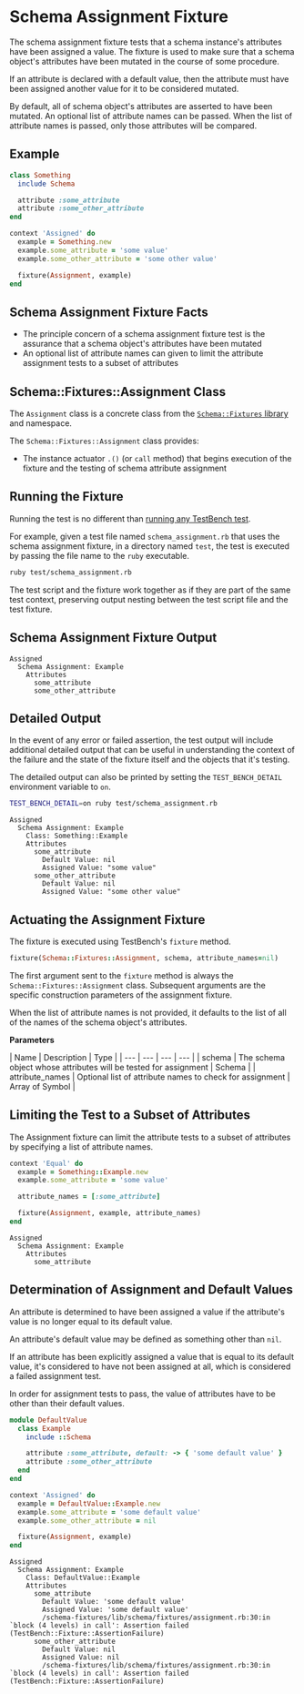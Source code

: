 # Schema Assignment Fixture

The schema assignment fixture tests that a schema instance's attributes have been assigned a value. The fixture is used to make sure that a schema object's attributes have been mutated in the course of some procedure.

If an attribute is declared with a default value, then the attribute must have been assigned another value for it to be considered mutated.

By default, all of schema object's attributes are asserted to have been mutated. An optional list of attribute names can be passed. When the list of attribute names is passed, only those attributes will be compared.

## Example

``` ruby
class Something
  include Schema

  attribute :some_attribute
  attribute :some_other_attribute
end

context 'Assigned' do
  example = Something.new
  example.some_attribute = 'some value'
  example.some_other_attribute = 'some other value'

  fixture(Assignment, example)
end
```

## Schema Assignment Fixture Facts

- The principle concern of a schema assignment fixture test is the assurance that a schema object's attributes have been mutated
- An optional list of attribute names can given to limit the attribute assignment tests to a subset of attributes

## Schema::Fixtures::Assignment Class

The `Assignment` class is a concrete class from the [`Schema::Fixtures` library](/user-guide/libraries.md#schema-fixtures) and namespace.

The `Schema::Fixtures::Assignment` class provides:

- The instance actuator `.()` (or `call` method) that begins execution of the fixture and the testing of schema attribute assignment

## Running the Fixture

Running the test is no different than [running any TestBench test](http://test-bench.software/user-guide/running-tests.html).

For example, given a test file named `schema_assignment.rb` that uses the schema assignment fixture, in a directory named `test`, the test is executed by passing the file name to the `ruby` executable.

``` bash
ruby test/schema_assignment.rb
```

The test script and the fixture work together as if they are part of the same test context, preserving output nesting between the test script file and the test fixture.

## Schema Assignment Fixture Output

``` text
Assigned
  Schema Assignment: Example
    Attributes
      some_attribute
      some_other_attribute
```

## Detailed Output

In the event of any error or failed assertion, the test output will include additional detailed output that can be useful in understanding the context of the failure and the state of the fixture itself and the objects that it's testing.

The detailed output can also be printed by setting the `TEST_BENCH_DETAIL` environment variable to `on`.

``` bash
TEST_BENCH_DETAIL=on ruby test/schema_assignment.rb
```

``` text
Assigned
  Schema Assignment: Example
    Class: Something::Example
    Attributes
      some_attribute
        Default Value: nil
        Assigned Value: "some value"
      some_other_attribute
        Default Value: nil
        Assigned Value: "some other value"
```

## Actuating the Assignment Fixture

The fixture is executed using TestBench's `fixture` method.

``` ruby
fixture(Schema::Fixtures::Assignment, schema, attribute_names=nil)
```

The first argument sent to the `fixture` method is always the `Schema::Fixtures::Assignment` class. Subsequent arguments are the specific construction parameters of the assignment fixture.

When the list of attribute names is not provided, it defaults to the list of all of the names of the schema object's attributes.

**Parameters**

| Name | Description | Type |
| --- | --- | --- | --- |
| schema | The schema object whose attributes will be tested for assignment | Schema |
| attribute_names | Optional list of attribute names to check for assignment | Array of Symbol |

## Limiting the Test to a Subset of Attributes

The Assignment fixture can limit the attribute tests to a subset of attributes by specifying a list of attribute names.

``` ruby
context 'Equal' do
  example = Something::Example.new
  example.some_attribute = 'some value'

  attribute_names = [:some_attribute]

  fixture(Assignment, example, attribute_names)
end
```

``` text
Assigned
  Schema Assignment: Example
    Attributes
      some_attribute
```

## Determination of Assignment and Default Values

An attribute is determined to have been assigned a value if the attribute's value is no longer equal to its default value.

An attribute's default value may be defined as something other than `nil`.

If an attribute has been explicitly assigned a value that is equal to its default value, it's considered to have not been assigned at all, which is considered a failed assignment test.

In order for assignment tests to pass, the value of attributes have to be other than their default values.

``` ruby
module DefaultValue
  class Example
    include ::Schema

    attribute :some_attribute, default: -> { 'some default value' }
    attribute :some_other_attribute
  end
end

context 'Assigned' do
  example = DefaultValue::Example.new
  example.some_attribute = 'some default value'
  example.some_other_attribute = nil

  fixture(Assignment, example)
end
```

``` text
Assigned
  Schema Assignment: Example
    Class: DefaultValue::Example
    Attributes
      some_attribute
        Default Value: 'some default value'
        Assigned Value: 'some default value'
        /schema-fixtures/lib/schema/fixtures/assignment.rb:30:in `block (4 levels) in call': Assertion failed (TestBench::Fixture::AssertionFailure)
      some_other_attribute
        Default Value: nil
        Assigned Value: nil
        /schema-fixtures/lib/schema/fixtures/assignment.rb:30:in `block (4 levels) in call': Assertion failed (TestBench::Fixture::AssertionFailure)
```
